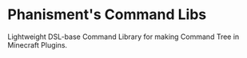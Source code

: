 # Phanisment's Command Libs
Lightweight DSL-base Command Library for making Command Tree in Minecraft Plugins.

